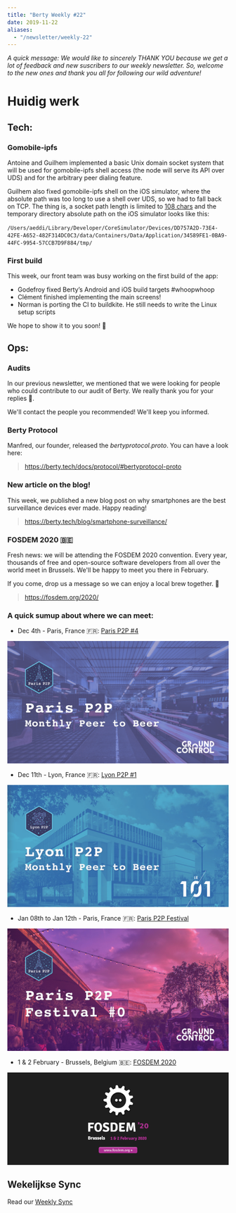 ```yaml
---
title: "Berty Weekly #22"
date: 2019-11-22
aliases:
  - "/newsletter/weekly-22"
---
```


*A quick message: We would like to sincerely THANK YOU because we get a lot of feedback and new suscribers to our weekly newsletter. So, welcome to the new ones and thank you all for following our wild adventure!*

# Huidig werk

## Tech:

### Gomobile-ipfs
Antoine and Guilhem implemented a basic Unix domain socket system that will be used for gomobile-ipfs shell access (the node will serve its API over UDS) and for the arbitrary peer dialing feature.

Guilhem also fixed gomobile-ipfs shell on the iOS simulator, where the absolute path was too long to use a shell over UDS, so we had to fall back on TCP. The thing is, a socket path length is limited to [108 chars](https://unix.stackexchange.com/questions/367008/why-is-socket-path-length-limited-to-a-hundred-chars) and the temporary directory absolute path on the iOS simulator looks like this:

<code>/Users/aeddi/Library/Developer/CoreSimulator/Devices/DD757A2D-73E4-42FE-A652-482F314DC0C3/data/Containers/Data/Application/34589FE1-0BA9-44FC-9954-57CCB7D9F884/tmp/</code>

### First build
This week, our front team was busy working on the first build of the app:
-  Godefroy fixed Berty’s Android and iOS build targets #whoopwhoop
-  Clément finished implementing the main screens!
-  Norman is porting the CI to buildkite. He still needs to write the Linux setup scripts

We hope to show it to you soon! 💪

## Ops:

### Audits
In our previous newsletter, we mentioned that we were looking for people who could contribute to our audit of Berty. We really thank you for your replies 🧡.

We'll contact the people you recommended! We'll keep you informed.

### Berty Protocol
Manfred, our founder, released the *bertyprotocol.proto*. You can have a look here:

> https://berty.tech/docs/protocol/#bertyprotocol-proto

### New article on the blog!
This week, we published a new blog post on why smartphones are the best surveillance devices ever made. Happy reading!

> https://berty.tech/blog/smartphone-surveillance/

### FOSDEM 2020 🇧🇪
Fresh news: we will be attending the FOSDEM 2020 convention.  Every year, thousands of free and open-source software developers from all over the world meet in Brussels. We'll be happy to meet you there in February.

If you come, drop us a message so we can enjoy a local brew together. 🍻

> https://fosdem.org/2020/

### A quick sumup about where we can meet:
- Dec 4th - Paris, France 🇫🇷: [Paris P2P #4](https://p2p.paris/en/event/monthly-4/)

![](paris.png)

- Dec 11th - Lyon, France 🇫🇷: [Lyon P2P #1](https://www.meetup.com/fr-FR/France-P2P/events/266104402/)

![](lyon_monthly.png)
- Jan 08th to Jan 12th - Paris, France 🇫🇷: [Paris P2P Festival](https://p2p.paris/en/event/festival-0/)

![](parisfestival.png)
- 1 & 2 February - Brussels, Belgium 🇧🇪: [FOSDEM 2020](https://fosdem.org/2020/)

![](fosdem.png)
## Wekelijkse Sync

Read our [Weekly Sync](https://github.com/berty/mgmt/blob/master/meeting-notes/2019/Q4/2019-11-22--staff-team-weekly-sync.md)
